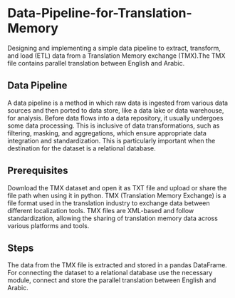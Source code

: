 # Data-Pipeline-for-Translation-Memory
Designing and implementing a simple data pipeline to extract, transform, and load  (ETL) data from a Translation Memory exchange (TMX).The TMX file  contains parallel translation between English and Arabic.

## Data Pipeline
A data pipeline is a method in which raw data is ingested from various data sources and then ported to data store, like a data lake or data warehouse, for analysis. Before data flows into a data repository, it usually undergoes some data processing. This is inclusive of data transformations, such as filtering, masking, and aggregations, which ensure appropriate data integration and standardization. This is particularly important when the destination for the dataset is a relational database.

 ## Prerequisites
 Download the TMX dataset and open it as TXT file and upload or share the file path when using it in python.
 TMX (Translation Memory Exchange) is a file format used in the translation industry to exchange data between different localization tools. TMX files are XML-based and follow 
 standardization, allowing the sharing of translation memory data across various platforms and tools.

 ## Steps
 The data from the TMX file is extracted and stored in a pandas DataFrame.
 For connecting  the dataset to a relational database use the necessary module, connect and store the  parallel translation between  English and Arabic.
 
 
